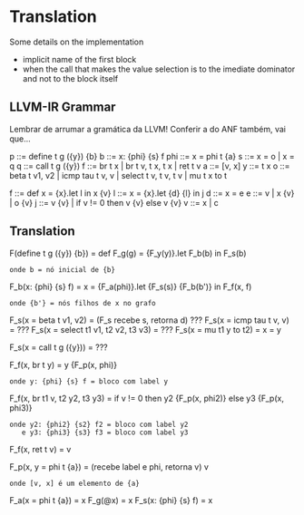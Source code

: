 
# Translation

Some details on the implementation

* implicit name of the first block
* when the call that makes the value selection is to the imediate dominator and not to the block itself

## LLVM-IR Grammar

Lembrar de arrumar a gramática da LLVM!
Conferir a do ANF também, vai que...

p ::= define t g ({y}) {b}
b ::= x: {phi} {s} f
phi ::= x = phi t {a}
s ::= x = o | x = q
q ::= call t g ({y})
f ::= br t x | br t v, t x, t x | ret t v
a ::= [v, x]
y ::= t x
o ::= beta t v1, v2 | icmp tau t v, v | select t v, t v, t v | mu t x to t

f ::= def x = \{x}.let l in x {v}
l ::= x = \{x}.let {d} {l} in j
d ::= x = e
e ::= v | x {v} | o {v}
j ::= v {v} | if v != 0 then v {v} else v {v}
v ::= x | c

## Translation

F(define t g ({y}) {b}) =
    def F_g(g) = \{F_y(y)}.let F_b(b) in F_s(b)

    onde b = nó inicial de {b}

F_b(x: {phi} {s} f) =
    x = \{F_a(phi)}.let {F_s(s)} {F_b(b')} in F_f(x, f)

    onde {b'} = nós filhos de x no grafo


F_s(x = beta t v1, v2) =                    (F_s recebe s, retorna d)
    ???
F_s(x = icmp tau t v, v) =
    ???
F_s(x = select t1 v1, t2 v2, t3 v3) =
    ???
F_s(x = mu t1 y to t2) =
    x = y

F_s(x = call t g ({y})) =
    ???

F_f(x, br t y) =
    y {F_p(x, phi)}

    onde y: {phi} {s} f = bloco com label y

F_f(x, br t1 v, t2 y2, t3 y3) =
    if v != 0 then y2 {F_p(x, phi2)} else y3 {F_p(x, phi3)}

    onde y2: {phi2} {s2} f2 = bloco com label y2
       e y3: {phi3} {s3} f3 = bloco com label y3

F_f(x, ret t v) =
    v

F_p(x, y = phi t {a}) =                     (recebe label e phi, retorna v)
    v

    onde [v, x] é um elemento de {a}

F_a(x = phi t {a}) = x
F_g(@x) = x
F_s(x: {phi} {s} f) = x
